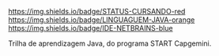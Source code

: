 https://img.shields.io/badge/STATUS-CURSANDO-red
https://img.shields.io/badge/LINGUAGUEM-JAVA-orange
https://img.shields.io/badge/IDE-NETBRAINS-blue

Trilha de aprendizagem Java, do programa START Capgemini.

